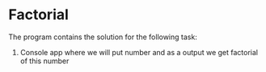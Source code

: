 # Factorial
The program contains the solution for the following task:
1. Console app where we will put number and as a output we get factorial of this number
